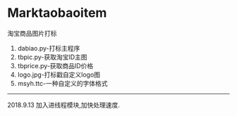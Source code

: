 # Marktaobaoitem
淘宝商品图片打标

1. dabiao.py-打标主程序
2. tbpic.py-获取淘宝ID主图
3. tbprice.py-获取商品ID价格
4. logo.jpg-打标戳自定义logo图
5. msyh.ttc-一种自定义的字体格式

-------------------------
2018.9.13 加入进线程模块,加快处理速度.

